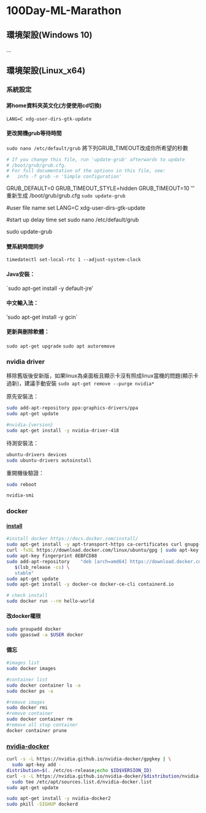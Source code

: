 # 100Day-ML-Marathon
## 環境架設(Windows 10)
...
## 環境架設(Linux_x64)
### 系統設定
#### 將home資料夾英文化(方便使用cd切換)
`LANG=C xdg-user-dirs-gtk-update`
#### 更改開機grub等待時間
`sudo nano /etc/default/grub`
將下列GRUB_TIMEOUT改成你所希望的秒數
```sh
# If you change this file, run 'update-grub' afterwards to update
# /boot/grub/grub.cfg.
# For full documentation of the options in this file, see:
#   info -f grub -n 'Simple configuration'
```
GRUB_DEFAULT=0
GRUB_TIMEOUT_STYLE=hidden
GRUB_TIMEOUT=10
‵‵‵
重新生成 /boot/grub/grub.cfg
`sudo update-grub`


#user file name set
LANG=C xdg-user-dirs-gtk-update

#start up delay time set
sudo nano /etc/default/grub

sudo update-grub

#### 雙系統時間同步
`timedatectl set-local-rtc 1 --adjust-system-clock`

#### Java安裝：
`sudo apt-get install -y default-jre‵

#### 中文輸入法：
‵sudo apt-get install -y gcin`

#### 更新與刪除軟體：
`sudo apt-get upgrade`
`sudo apt autoremove`



### nvidia driver

移除舊版後安新版，如果linux為桌面板且顯示卡沒有照成linux當機的問題(顯示卡過新)，建議手動安裝
`sudo apt-get remove --purge nvidia*`

原先安裝法：
```sh
sudo add-apt-repository ppa:graphics-drivers/ppa
sudo apt-get update

#nvidia-{version}
sudo apt-get install -y nvidia-driver-418
```
待測安裝法：
```sh
ubuntu-drivers devices
sudo ubuntu-drivers autoinstall
```

重開機後驗證：
```sh
sudo reboot

nvidia-smi
```

### docker
#### [install](https://docs.docker.com/install/)
```sh
#install docker https://docs.docker.com/install/
sudo apt-get install -y apt-transport-https ca-certificates curl gnupg-agent software-properties-common
curl -fsSL https://download.docker.com/linux/ubuntu/gpg | sudo apt-key add -
sudo apt-key fingerprint 0EBFCD88
sudo add-apt-repository    "deb [arch=amd64] https://download.docker.com/linux/ubuntu \
   $(lsb_release -cs) \
   stable"
sudo apt-get update
sudo apt-get install -y docker-ce docker-ce-cli containerd.io

# check install
sudo docker run --rm hello-world
```
#### 改docker權限
```sh
sudo groupadd docker
sudo gpasswd -a $USER docker
```
#### 備忘
```sh
#images list
sudo docker images

#container list
sudo docker container ls -a
sudo docker ps -a

#remove images
sudo docker rmi
#remove container
sudo docker container rm
#remove all stop container
docker container prune
```

### [nvidia-docker](https://github.com/NVIDIA/nvidia-docker)
```sh
curl -s -L https://nvidia.github.io/nvidia-docker/gpgkey | \
  sudo apt-key add -
distribution=$(. /etc/os-release;echo $ID$VERSION_ID)
curl -s -L https://nvidia.github.io/nvidia-docker/$distribution/nvidia-docker.list | \
  sudo tee /etc/apt/sources.list.d/nvidia-docker.list
sudo apt-get update

sudo apt-get install -y nvidia-docker2
sudo pkill -SIGHUP dockerd
```
